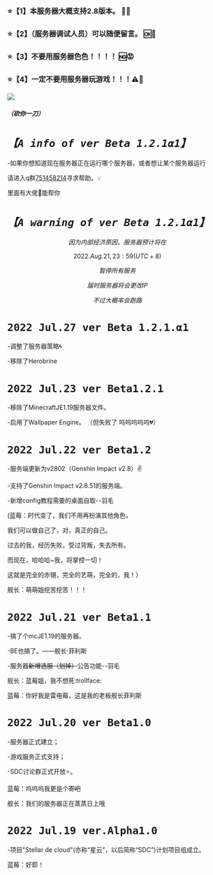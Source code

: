 ### :star:【1】本服务器大概支持2.8版本。 :custard::sparkling_heart:

### :star:【2】（服务器调试人员）可以随便留言。 :ok::star2:

### :star:【3】不要用服务器色色！！！！ :ng::rage:

### :star:【4】一定不要用服务器玩游戏！！！:warning::imp:

<img src="https://static.aichat.net/chat/202208/1ce3a91a-e1c5-4000-862c-3eb2376390ef.png"/>

##### （砍你一刀）

# *`【A info of ver Beta 1.2.1α1】`*

-如果你想知道现在服务器正在运行哪个服务器，或者想让某个服务器运行

请进入q群[751458214](https://jq.qq.com/?_wv=1027&k=zPF4I7rZ)寻求帮助。:bulb:

里面有大佬:information_desk_person:能帮你

# *`【A warning of ver Beta 1.2.1α1】`*

$$ 因为内部经济原因，服务器预计将在 $$

$$ 2022.Aug.21,23:59(UTC+8) $$

$$ 暂停所有服务 $$

$$ 届时服务器将会更改IP $$

$$ 不过大概率会跑路 $$

`2022 Jul.27 ver Beta 1.2.1.α1` 
==

-调整了服务器策略:cyclone:

-移除了Herobrine

`2022 Jul.23 ver Beta1.2.1`
==

-移除了MinecraftJE1.19服务器文件。

-启用了Wallpaper Engine。
（但失败了 呜呜呜呜呜:broken_heart:）

`2022 Jul.22 ver Beta1.2`
==

-服务端更新为v2802（Genshin Impact v2.8）:v:

-支持了Genshin Impact v2.8.51的服务端。

-新增config教程需要的桌面自取--羽毛

(蓝莓：时代变了，我们不用再扮演其他角色，

我们可以做自己了，对，真正的自己。

过去的我，经历失败，受过背叛，失去所有。

而现在，哈哈哈~我，将掌控一切！

这就是完全的赤翎，完全的艺萌，完全的，我！）

舰长：萌萌姐挖苦挖苦！！！

`2022 Jul.21 ver Beta1.1`
==

-搞了个mcJE1.19的服务器。

-BE也搞了。——舰长·菲利斯

-服务器~~新增选服（划掉）~~公告功能--羽毛

舰长：蓝莓姐，我不想死:trollface:

蓝莓：你好我是雷电莓，这是我的老板舰长菲利斯

`2022 Jul.20 ver Beta1.0`
==

-服务器正式建立；

-游戏服务正式支持；

-SDC讨论群正式开放:star:。

蓝莓：呜呜呜我更是个~~寄吧~~

舰长：我们的服务器正在蒸蒸日上哦

`2022 Jul.19 ver.Alpha1.0`
==

-项目"Stellar de cloud"(亦称“星云”，以后简称“SDC”)计划项目组成立。

蓝莓：好耶！
